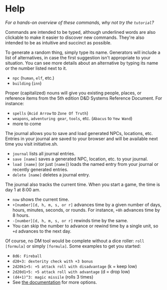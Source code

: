 # Help

_For a hands-on overview of these commands, why not try the `tutorial`?_

Commands are intended to be typed, although underlined words are also clickable
to make it easier to discover new commands. They're also intended to be as
intuitive and succinct as possible.

To generate a random thing, simply type its name. Generators will include a list
of alternatives, in case the first suggestion isn't appropriate to your
situation. You can see more details about an alternative by typing its name or
the number listed next to it.

* `npc` (`human`, `elf`, etc.)
* `building` (`inn`)

Proper (capitalized) nouns will give you existing people, places, or reference
items from the 5th edition D&D Systems Reference Document. For instance:

* `spells` (`Acid Arrow` to `Zone Of Truth`)
* `weapons`, `adventuring gear`, `tools`, etc. (`Abacus` to `Yew Wand`)
* more to come

The journal allows you to save and load generated NPCs, locations, etc. Entries
in your journal are saved to your browser and will be available next time you
visit initiative.sh.

* `journal` lists all journal entries.
* `save [name]` saves a generated NPC, location, etc. to your journal.
* `load [name]` (or just `[name]`) loads the named entry from your journal or
  recently generated entries.
* `delete [name]` deletes a journal entry.

The journal also tracks the current time. When you start a game, the time is day
1 at 8:00 am.

* `now` shows the current time.
* `+[number][d, h, m, s, or r]` advances time by a given number of days, hours,
  minutes, seconds, or rounds.  For instance, `+8h` advances time by 8 hours.
* `-[number][d, h, m, s, or r]` rewinds time by the same.
* You can skip the number to advance or rewind time by a single unit, so `+d`
  advances to the next day.

Of course, no DM tool would be complete without a dice roller: `roll [formula]`
or simply `[formula]`.
Some examples to get you started:

* `8d6: Fireball`
* `d20+3: dexterity check with +3 bonus`
* `2d20k1+5: +5 attack roll with disadvantage` (k = keep low)
* `2d20d1+5: +5 attack roll with advantage` (d = drop low)
* `(d4+1)^3: magic missile` (rolls 3 times)
* See [the documentation](https://github.com/Geobert/caith/blob/v4.2.0/README.md#syntax)
  for more options.
